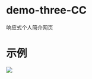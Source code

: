 # demo-three-CC
响应式个人简介网页
# 示例
![](https://cdn.jsdelivr.net/gh/CC-starlove/demo-three-CC@956908a7381cc1649738023de253764383fb2b4c/%E7%A4%BA%E4%BE%8B.png)
